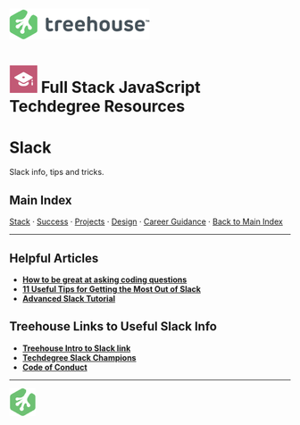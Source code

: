 # ![Treehouse Logo](../repo-imgs/treehouse_and_logo.png "Team Treehouse")

# ![Full Stack JavaScript Techdegree](../repo-imgs/fsjs.png "FSJS") Full Stack JavaScript Techdegree Resources

# Slack

Slack info, tips and tricks.

## Main Index

[Stack](stack.md) ·
[Success](success.md) ·
[Projects](projects.md) ·
[Design](design.md) ·
[Career Guidance](career.md) ·
[Back to Main Index](../README.md)

-------

## Helpful Articles

* **[How to be great at asking coding questions](https://medium.com/@gordon_zhu/how-to-be-great-at-asking-questions-e37be04d0603)**
* **[11 Useful Tips for Getting the Most Out of Slack](https://slackhq.com/11-useful-tips-for-getting-the-most-of-slack-5dfb3d1af77)**
* **[Advanced Slack Tutorial](https://okdork.com/slack-app-19-tips-advanced-tutorial/)**

## Treehouse Links to Useful Slack Info

* **[Treehouse Intro to Slack link](https://teamtreehouse.com/library/introducing-slack-for-the-full-stack-javascript-techdegree-2)**
* **[Techdegree Slack Champions](https://teamtreehouse.com/library/techdegree-slack-champions)**
* **[Code of Conduct](https://teamtreehouse.com/conduct)**

-------

![Treehouse Logo](../repo-imgs/frogprint.png "Team Treehouse")